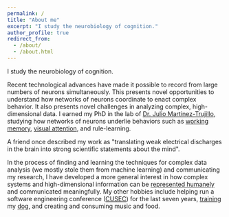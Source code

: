 ```yaml
---
permalink: /
title: "About me"
excerpt: "I study the neurobiology of cognition."
author_profile: true
redirect_from:
  - /about/
  - /about.html
---
```


I study the neurobiology of cognition.

Recent technological advances have made it possible to record from large numbers of neurons simultaneously. This presents novel opportunities to understand how networks of neurons coordinate to enact complex behavior. It also presents novel challenges in analyzing complex, high-dimensional data. I earned my PhD in the lab of [Dr. Julio Martinez-Trujillo](http://martinezlab.robarts.ca/), studying how networks of neurons underlie behaviors such as [working memory](https://en.wikipedia.org/wiki/Working_memory), [visual attention](https://en.wikipedia.org/wiki/Attention), and rule-learning.

A friend once described my work as "translating weak electrical discharges in the brain into strong scientific statements about the mind".

In the process of finding and learning the techniques for complex data analysis (we mostly stole them from machine learning) and communicating my research, I have developed a more general interest in how complex systems and high-dimensional information can be [represented humanely](http://worrydream.com/#!/TheHumaneRepresentationOfThoughtTalk) and communicated meaningfully. My other hobbies include helping run a software engineering conference ([CUSEC](https://en.wikipedia.org/wiki/Canadian_University_Software_Engineering_Conference#CUSEC_2012:_Turing_Complete,_January_19%E2%80%9323,_2012_Montreal,_Quebec)) for the last seven years, [training](/images/cloe_balancing_rice_cake.jpg) my [dog](/images/queenest_bean_of_the_good_girls.jpg), and creating and consuming music and food.
